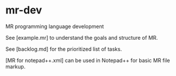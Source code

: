 # mr-dev
MR programming language development

See [example.mr] to understand the goals and structure of MR.

See [backlog.md] for the prioritized list of tasks.

[MR for notepad++.xml] can be used in Notepad++ for basic MR file markup.
